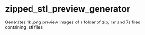 # zipped_stl_preview_generator
Generates 1k .png preview images of a folder of zip, rar and 7z files containing .stl files 
